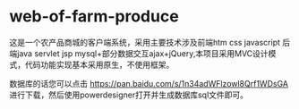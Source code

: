 # web-of-farm-produce
这是一个农产品商城的客户端系统，采用主要技术涉及前端htm css javascript 后端java servlet jsp  mysql+部分数据交互ajax+jQuery,本项目采用MVC设计模式，代码功能实现基本采用原生，不使用框架。

数据库的话您可以点击 https://pan.baidu.com/s/1n34adWFlzowl8Qrf1WDsGA 进行下载，然后使用powerdesigner打开并生成数据库sql文件即可。

